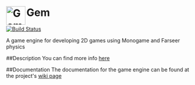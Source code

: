 <img src="https://raw.githubusercontent.com/gmich/Gem/master/Gem/Content/gem.jpg" width="52" height="50" alt="Gem logo" title="Gem" align="left">    Gem  
===================================

[![Build Status](https://travis-ci.org/gmich/Gem.svg)](https://travis-ci.org/gmich/Gem)


 
A game engine for developing 2D games using Monogame and Farseer physics

##Description
You can find more info [here](http://gmich.github.io/Gem/)

##Documentation
The documentation for the game engine can be found at the project's [wiki page](https://github.com/gmich/GameEngine2D/wiki)
